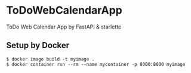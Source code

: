 # ToDoWebCalendarApp
ToDo Web Calendar App by FastAPI & starlette

## Setup by Docker

```
$ docker image build -t myimage .
$ docker container run --rm --name mycontainer -p 8000:8000 myimage
```

